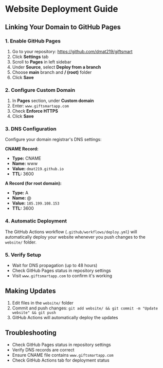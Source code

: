 # Website Deployment Guide

## Linking Your Domain to GitHub Pages

### 1. Enable GitHub Pages
1. Go to your repository: https://github.com/dmat219/giftsmart
2. Click **Settings** tab
3. Scroll to **Pages** in left sidebar
4. Under **Source**, select **Deploy from a branch**
5. Choose **main** branch and **/ (root)** folder
6. Click **Save**

### 2. Configure Custom Domain
1. In **Pages** section, under **Custom domain**
2. Enter: `www.giftsmartapp.com`
3. Check **Enforce HTTPS**
4. Click **Save**

### 3. DNS Configuration
Configure your domain registrar's DNS settings:

**CNAME Record:**
- **Type:** CNAME
- **Name:** www
- **Value:** `dmat219.github.io`
- **TTL:** 3600

**A Record (for root domain):**
- **Type:** A
- **Name:** @
- **Value:** `185.199.108.153`
- **TTL:** 3600

### 4. Automatic Deployment
The GitHub Actions workflow (`.github/workflows/deploy.yml`) will automatically deploy your website whenever you push changes to the `website/` folder.

### 5. Verify Setup
- Wait for DNS propagation (up to 48 hours)
- Check GitHub Pages status in repository settings
- Visit `www.giftsmartapp.com` to confirm it's working

## Making Updates
1. Edit files in the `website/` folder
2. Commit and push changes: `git add website/ && git commit -m "Update website" && git push`
3. GitHub Actions will automatically deploy the updates

## Troubleshooting
- Check GitHub Pages status in repository settings
- Verify DNS records are correct
- Ensure CNAME file contains `www.giftsmartapp.com`
- Check GitHub Actions tab for deployment status
